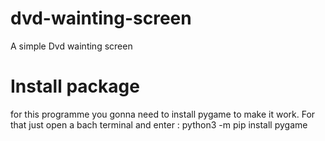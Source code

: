 # dvd-wainting-screen
A simple Dvd wainting screen
# Install package
for this programme you gonna need to install pygame to make it work. For that just open a bach terminal and enter : 
python3 -m pip install pygame
